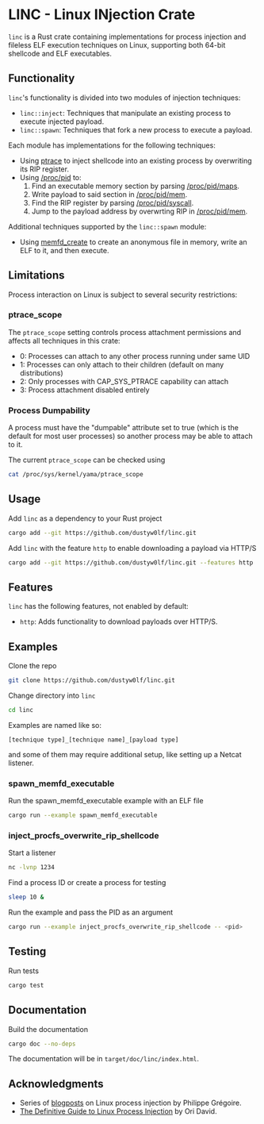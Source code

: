 # LINC - Linux INjection Crate
`linc` is a Rust crate containing implementations for process injection and fileless ELF execution techniques on Linux, supporting both 64-bit shellcode and ELF executables.

## Functionality
`linc`'s functionality is divided into two modules of injection techniques:
- `linc::inject`: Techniques that manipulate an existing process to execute injected payload.
- `linc::spawn`: Techniques that fork a new process to execute a payload.

Each module has implementations for the following techniques:
- Using [ptrace](https://man7.org/linux/man-pages/man2/ptrace.2.html) to inject shellcode into an existing process by overwriting its RIP register.
- Using [/proc/pid](https://man7.org/linux/man-pages/man5/proc_pid.5.html) to:
    1. Find an executable memory section by parsing [/proc/pid/maps](https://man7.org/linux/man-pages/man5/proc_pid_maps.5.html).
    2. Write payload to said section in [/proc/pid/mem](https://man7.org/linux/man-pages/man5/proc_pid_mem.5.html).
    3. Find the RIP register by parsing [/proc/pid/syscall](https://man7.org/linux/man-pages/man5/proc_pid_syscall.5.html).
    4. Jump to the payload address by overwrting RIP in [/proc/pid/mem](https://man7.org/linux/man-pages/man5/proc_pid_mem.5.html).

Additional techniques supported by the `linc::spawn` module:
- Using [memfd_create](https://man7.org/linux/man-pages/man2/memfd_create.2.html) to create an anonymous file in memory, write an ELF to it, and then execute.

## Limitations
Process interaction on Linux is subject to several security restrictions:

### ptrace_scope
The `ptrace_scope` setting controls process attachment permissions and affects all techniques in this crate:

- 0: Processes can attach to any other process running under same UID
- 1: Processes can only attach to their children (default on many distributions)
- 2: Only processes with CAP_SYS_PTRACE capability can attach
- 3: Process attachment disabled entirely

### Process Dumpability
A process must have the "dumpable" attribute set to true (which is the default for most user processes)
so another process may be able to attach to it.

The current `ptrace_scope` can be checked using
```bash
cat /proc/sys/kernel/yama/ptrace_scope
```

## Usage
Add `linc` as a dependency to your Rust project
```bash
cargo add --git https://github.com/dustyw0lf/linc.git
```

Add `linc` with the feature `http` to enable downloading a payload via HTTP/S
```bash
cargo add --git https://github.com/dustyw0lf/linc.git --features http
```

## Features
`linc` has the following features, not enabled by default:
- `http`: Adds functionality to download payloads over HTTP/S.

## Examples
Clone the repo
```bash
git clone https://github.com/dustyw0lf/linc.git
```

Change directory into `linc`
```bash
cd linc
```

Examples are named like so:
```unknown
[technique type]_[technique name]_[payload type]
```

and some of them may require additional setup, like setting up a Netcat listener.

### spawn_memfd_executable
Run the spawn_memfd_executable example with an ELF file
```bash
cargo run --example spawn_memfd_executable
```

### inject_procfs_overwrite_rip_shellcode
Start a listener
```bash
nc -lvnp 1234
```

Find a process ID or create a process for testing
```bash
sleep 10 &
```

Run the example and pass the PID as an argument
```bash
cargo run --example inject_procfs_overwrite_rip_shellcode -- <pid>
```

## Testing
Run tests
```bash
cargo test
```

## Documentation
Build the documentation
```bash
cargo doc --no-deps
```

The documentation will be in `target/doc/linc/index.html`.

## Acknowledgments
- Series of [blogposts](https://blog.f0b.org) on Linux process injection by Philippe Grégoire.
- [The Definitive Guide to Linux Process Injection](https://www.akamai.com/blog/security-research/the-definitive-guide-to-linux-process-injection) by Ori David.